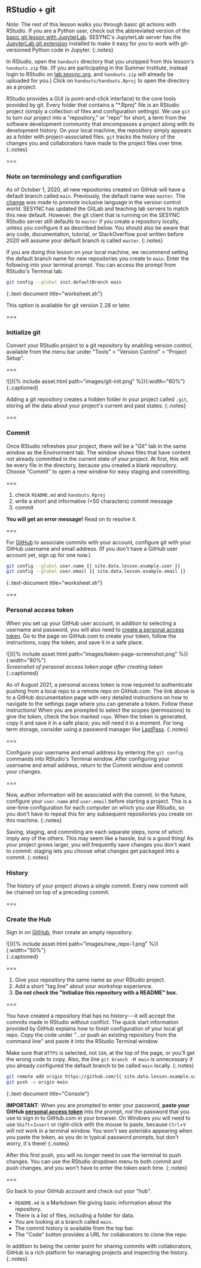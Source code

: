 ---
---

## RStudio + git

*Note*: The rest of this lesson walks you through basic git actions with RStudio.
If you are a Python user, check out the abbreviated version of the [basic git lesson with JupyterLab](https://cyberhelp.sesync.org/basic-git-lesson/git_and_jupyterlab.html). 
SESYNC's JupyterLab server has the [JupyterLab git extension](https://github.com/jupyterlab/jupyterlab-git#readme) 
installed to make it easy for you to work with git-versioned Python code in Jupyter.
{:.notes}

In RStudio, open the `handouts` directory that you unzipped from this lesson's `handouts.zip` file. 
(If you are participating in the Summer Institute, instead login to RStudio on [lab.sesync.org](https://lab.sesync.org), 
and `handouts.zip` will already be uploaded for you.) Click on `handouts/handouts.Rproj` to open the directory as a project.

RStudio provides a GUI (a point-and-click interface) to the core tools provided by git. 
Every folder that contains a "*.Rproj" file is an RStudio project (simply a collection of files
and configuration settings). We use `git` to turn our project into a
"repository," or "repo" for short, a term from the software development community that encompasses a
project along with its development history. On your local machine, the repository 
simply appears as a folder with project-associated files. `git` tracks the history
of the changes you and collaborators have made to the project files over time.
{:.notes}

===

### Note on terminology and configuration

As of October 1, 2020, all new repositories created on GitHub will have a default branch
called `main`. Previously, the default name was `master`. The [change](https://github.com/github/renaming) was
made to promote inclusive language in the version control world. SESYNC has updated 
the GitLab and teaching lab servers to match this new default. However, the git client that is running
on the SESYNC RStudio server still defaults to `master` if you create a repository locally, 
unless you configure it as described below.
You should also be aware that any code, documentation, tutorial, or StackOverflow
post written before 2020 will assume your default branch is called `master`. 
{:.notes}

If you are doing this lesson on your local machine, we recommend setting the
default branch name for new repositories you create to `main`. Enter the
following into your terminal prompt. You can access the prompt from RStudio's
Terminal tab.

~~~bash
git config --global init.defaultBranch main
~~~
{:.text-document title="worksheet.sh"}

This option is available for git version 2.28 or later. 

===

### Initialize git

Convert your RStudio project to a git repository by enabling version control,
available from the menu bar under "Tools" > "Version Control" > "Project Setup".

===

![]({% include asset.html path="images/git-init.png" %}){:width="60%"}  
{:.captioned}

Adding a git repository creates a hidden folder in your project called `.git`,
storing all the data about your project's current and past states.
{:.notes}

===

### Commit

Once RStudio refreshes your project, there will be a "Git" tab in the same
window as the Environment tab. The window shows files that have content not
already committed in the current state of your project. At first, this
will be every file in the directory, because you created a blank repository.
Choose "Commit" to open a new window for easy staging and committing.

===

1. check `README.md` and `handouts.Rproj`
1. write a short and informative (<50 characters) commit message
1. commit 

**You will get an error message!** Read on to resolve it.

===

For [GitHub](https://github.com) to associate commits with your account, 
configure git with your GitHub username and email address. 
(If you don't have a GitHub user account yet, sign up for one now.)

~~~bash
git config --global user.name {{ site.data.lesson.example.user }}
git config --global user.email {{ site.data.lesson.example.email }}
~~~
{:.text-document title="worksheet.sh"}

===

### Personal access token

When you set up your GitHub user account, in addition to selecting a 
username and password, you will also need to [create a personal access token][pat].
Go to the page on GitHub.com to create your token, follow the instructions, copy
the token, and save it in a safe place.

![]({% include asset.html path="images/token-page-screenshot.png" %}){:width="80%"}  
*Screenshot of personal access token page after creating token*
{:.captioned}

As of August 2021, a personal access token is now required to authenticate
pushing from a local repo to a remote repo on GitHub.com. The link above is to a GitHub documentation page
with very detailed instructions on how to navigate to the settings page where
you can generate a token. Follow these instructions! When you are prompted to select the scopes 
(permissions) to give the token, check the box marked `repo`. When the token
is generated, copy it and save it in a safe place; you will need it in a moment.
For long term storage, consider using a password manager like [LastPass][lastpass].
{:.notes}

===

Configure your username and email address by entering the `git config` 
commands into RStudio's Terminal window. 
After configuring your username and email address, return to the Commit
window and commit your changes. 

===

Now, author information will be associated with the commit.
In the future, configure your `user.name` and
`user.email` before starting a project. 
This is a one-time configuration for each computer on which you use
RStudio, so you don't have to repeat this for any subsequent repositories you
create on this machine.
{:.notes}

Saving, staging, and commiting are each separate steps, none of which imply any
of the others. This may seem like a hassle, but is a good thing! As your project
grows larger, you will frequently save changes you don't want to commit: staging
lets you choose what changes get packaged into a commit.
{:.notes}

### History

The history of your project shows a single commit. Every new commit will be
chained on top of a preceding commit.

===

### Create the Hub

Sign in on [GitHub](https://github.com), then create an empty
repository.

![]({% include asset.html path="images/new_repo-1.png" %}){:width="50%"}  
{:.captioned}

===

1. Give your repository the same name as your RStudio project.
1. Add a short "tag line" about your workshop experience.
1. **Do not check the "Initialize this repository with a README" box.**

===

You have created a repository that has no history---it will accept the commits
made in RStudio without conflict. The quick start information provided by GitHub
explains how to finish configuration of your local git repo. Copy 
the code under "...or push an existing repository from the command line" and paste
it into the RStudio Terminal window.

Make sure that `HTTPS` is selected, not `SSH`, at the top of the page, or you'll
get the wrong code to copy. Also, the line `git branch -M main` is unnecessary if you already configured
the default branch to be called `main` locally. 
{:.notes}

~~~bash
git remote add origin https://github.com/{{ site.data.lesson.example.user }}/handouts.git
git push -u origin main
~~~
{:.text-document title="Console"}

**IMPORTANT**: When you are prompted to enter your password, 
**paste your GitHub [personal access token][pat]** into the prompt, *not* the password 
that you use to sign in to GitHub.com in your browser. On Windows you will need to use 
`Shift`+`Insert` or right-click with the mouse to paste, because `Ctrl`+`V` will not 
work in a terminal window. You won't see asterisks appearing when you paste the token, 
as you do in typical password prompts, but don't worry, it's there! 
{:.notes}

After this first push, you will no longer need to use the terminal to push changes. 
You can use the RStudio dropdown menu to both commit and push changes, and
you won't have to enter the token each time.
{:.notes}

===

Go back to your GitHub account and check out your "hub".

- `README.md` is a Markdown file giving basic information about the repository.
- There is a list of files, including a folder for data.
- You are looking at a branch called `main`.
- The commit history is available from the top bar.
- The "Code" button provides a URL for collaborators to clone the repo.

In addition to being the center point for sharing commits with collaborators,
GitHub is a rich platform for managing projects and inspecting the history.
{:.notes}

[pat]: https://docs.github.com/en/github/authenticating-to-github/keeping-your-account-and-data-secure/creating-a-personal-access-token
[lastpass]: https://www.lastpass.com
